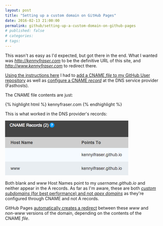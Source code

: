 ```yaml
---
layout: post
title: "Setting up a custom domain on GitHub Pages"
date: 2016-02-13 21:00:00
permalink: github/setting-up-a-custom-domain-on-github-pages
# published: false
# categories: 
# tags: 
---
```

This wasn't as easy as I'd expected, but got there in the end.  What I wanted was *http://kennyfraser.com* to be the definitive URL of this site, and *http://www.kennyfraser.com* to redirect there.

[Using the instructions here](https://help.github.com/articles/setting-up-a-custom-domain-with-github-pages/) I had to [add a CNAME *file* to my GitHub User repository](https://help.github.com/articles/adding-a-cname-file-to-your-repository/) as well as [configure a CNAME *record*](https://help.github.com/articles/tips-for-configuring-a-cname-record-with-your-dns-provider/) at the DNS service provider (Fasthosts).

The CNAME file contents are just:

{% highlight html %}
kennyfraser.com
{% endhighlight %}

This is what worked in the DNS provider's records:

![CNAME records at Fasthosts](/img/CNAME-records-fasthosts-github-pages.png)

Both blank and *www* Host Names point to my *username.github.io* and neither appear in the A records. As far as I'm aware, these are both [*custom subdomains* (for best performance) and not *apex domains*](https://help.github.com/articles/about-custom-domains-for-github-pages-sites/) as they're configured through CNAME and not A records.  

GitHub Pages [automatically creates a redirect](https://help.github.com/articles/tips-for-configuring-an-a-record-with-your-dns-provider/#configuring-a-www-subdomain) between these *www* and *non-www* versions of the domain, depending on the contents of the CNAME *file*.